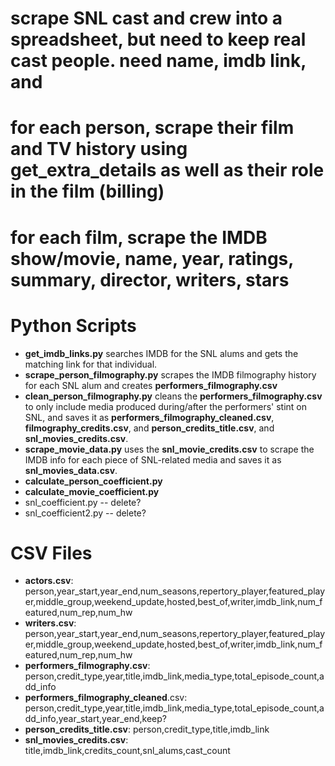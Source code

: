 # scrape SNL cast and crew into a spreadsheet, but need to keep real cast people. need name, imdb link, and
# for each person, scrape their film and TV history using get_extra_details as well as their role in the film (billing)
# for each film, scrape the IMDB show/movie, name, year, ratings, summary, director, writers, stars
#

# Python Scripts 
* **get_imdb_links.py** searches IMDB for the SNL alums and gets the matching link for that individual. 
* **scrape_person_filmography.py** scrapes the IMDB filmography history for each SNL alum and creates **performers_filmography.csv**
* **clean_person_filmography.py** cleans the **performers_filmography.csv** to only include media produced during/after the performers' stint on SNL, and saves it as **performers_filmography_cleaned.csv**, **filmography_credits.csv**, and **person_credits_title.csv**, and **snl_movies_credits.csv**.
* **scrape_movie_data.py** uses the **snl_movie_credits.csv** to scrape the IMDB info for each piece of SNL-related media and saves it as **snl_movies_data.csv**.  
* **calculate_person_coefficient.py**
* **calculate_movie_coefficient.py**
* snl_coefficient.py -- delete?
* snl_coefficient2.py -- delete?

# CSV Files 
* **actors.csv**: person,year_start,year_end,num_seasons,repertory_player,featured_player,middle_group,weekend_update,hosted,best_of,writer,imdb_link,num_featured,num_rep,num_hw
* **writers.csv**: person,year_start,year_end,num_seasons,repertory_player,featured_player,middle_group,weekend_update,hosted,best_of,writer,imdb_link,num_featured,num_rep,num_hw
* **performers_filmography.csv**: person,credit_type,year,title,imdb_link,media_type,total_episode_count,add_info
* **performers_filmography_cleaned**.csv: person,credit_type,year,title,imdb_link,media_type,total_episode_count,add_info,year_start,year_end,keep?
* **person_credits_title.csv**: person,credit_type,title,imdb_link
* **snl_movies_credits.csv**: title,imdb_link,credits_count,snl_alums,cast_count
